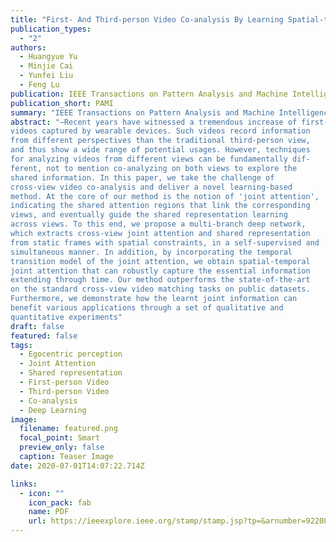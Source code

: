 ```yaml
---
title: "First- And Third-person Video Co-analysis By Learning Spatial-temporal Joint Attention"
publication_types:
  - "2"
authors:
  - Huangyue Yu
  - Minjie Cai
  - Yunfei Liu
  - Feng Lu
publication: IEEE Transactions on Pattern Analysis and Machine Intelligence
publication_short: PAMI
summary: "IEEE Transactions on Pattern Analysis and Machine Intelligence *(PAMI-2020)*"
abstract: "—Recent years have witnessed a tremendous increase of first-person
videos captured by wearable devices. Such videos record information 
from different perspectives than the traditional third-person view, 
and thus show a wide range of potential usages. However, techniques
for analyzing videos from different views can be fundamentally dif-
ferent, not to mention co-analyzing on both views to explore the 
shared information. In this paper, we take the challenge of 
cross-view video co-analysis and deliver a novel learning-based
method. At the core of our method is the notion of 'joint attention', 
indicating the shared attention regions that link the corresponding
views, and eventually guide the shared representation learning 
across views. To this end, we propose a multi-branch deep network,
which extracts cross-view joint attention and shared representation 
from static frames with spatial constraints, in a self-supervised and
simultaneous manner. In addition, by incorporating the temporal 
transition model of the joint attention, we obtain spatial-temporal 
joint attention that can robustly capture the essential information 
extending through time. Our method outperforms the state-of-the-art 
on the standard cross-view video matching tasks on public datasets. 
Furthermore, we demonstrate how the learnt joint information can 
benefit various applications through a set of qualitative and 
quantitative experiments"
draft: false
featured: false
tags:
  - Egocentric perception
  - Joint Attention
  - Shared representation
  - First-person Video
  - Third-person Video
  - Co-analysis
  - Deep Learning
image:
  filename: featured.png
  focal_point: Smart
  preview_only: false
  caption: Teaser Image
date: 2020-07-01T14:07:22.714Z

links:
  - icon: ""
    icon_pack: fab
    name: PDF
    url: https://ieeexplore.ieee.org/stamp/stamp.jsp?tp=&arnumber=9220850
---
```

